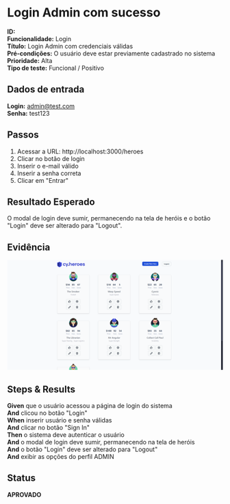 # Login Admin com sucesso

**ID:**  
**Funcionalidade:** Login  
**Título:** Login Admin com credenciais válidas  
**Pré-condições:** O usuário deve estar previamente cadastrado no sistema  
**Prioridade:** Alta  
**Tipo de teste:** Funcional / Positivo  



## Dados de entrada

**Login:** admin@test.com  
**Senha:** test123  



## Passos

1. Acessar a URL: http://localhost:3000/heroes  
2. Clicar no botão de login  
3. Inserir o e-mail válido  
4. Inserir a senha correta  
5. Clicar em "Entrar"  



## Resultado Esperado

O modal de login deve sumir, permanecendo na tela de heróis e o botão "Login" deve ser alterado para "Logout".  



## Evidência

![Login com sucesso](../evidencias/login-sucesso-adm.png)  



## Steps & Results

**Given** que o usuário acessou a página de login do sistema  
**And** clicou no botão "Login"  
**When** inserir usuário e senha válidas  
**And** clicar no botão "Sign In"  
**Then** o sistema deve autenticar o usuário  
**And** o modal de login deve sumir, permanecendo na tela de heróis  
**And** o botão "Login" deve ser alterado para "Logout"  
**And** exibir as opções do perfil ADMIN  



## Status

**APROVADO**  

